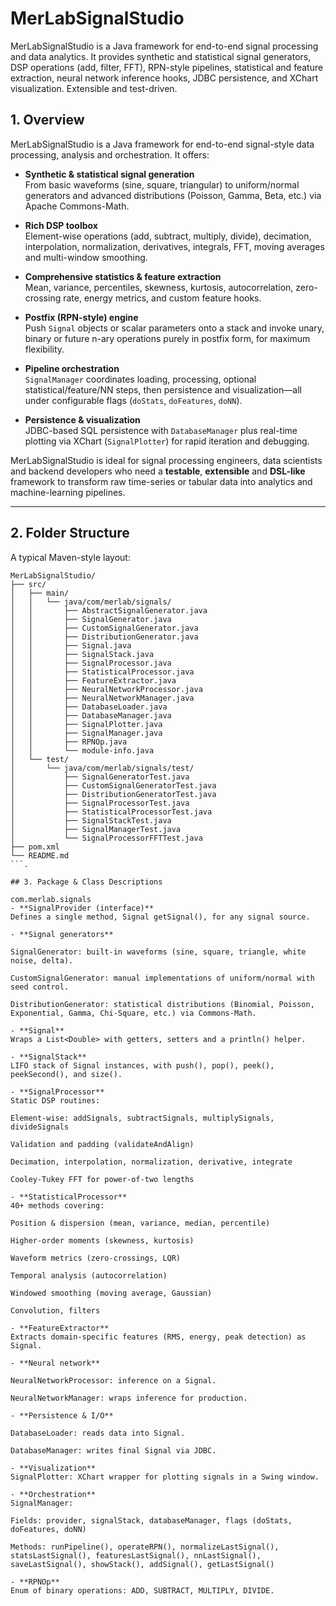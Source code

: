 # MerLabSignalStudio
MerLabSignalStudio is a Java framework for end-to-end signal processing and data analytics. It provides synthetic and statistical signal generators, DSP operations (add, filter, FFT), RPN-style pipelines, statistical and feature extraction, neural network inference hooks, JDBC persistence, and XChart visualization. Extensible and test-driven.


## 1. Overview

MerLabSignalStudio is a Java framework for end-to-end signal-style data processing, analysis and orchestration. It offers:

- **Synthetic & statistical signal generation**  
  From basic waveforms (sine, square, triangular) to uniform/normal generators and advanced distributions (Poisson, Gamma, Beta, etc.) via Apache Commons-Math.

- **Rich DSP toolbox**  
  Element-wise operations (add, subtract, multiply, divide), decimation, interpolation, normalization, derivatives, integrals, FFT, moving averages and multi-window smoothing.

- **Comprehensive statistics & feature extraction**  
  Mean, variance, percentiles, skewness, kurtosis, autocorrelation, zero-crossing rate, energy metrics, and custom feature hooks.

- **Postfix (RPN-style) engine**  
  Push `Signal` objects or scalar parameters onto a stack and invoke unary, binary or future n-ary operations purely in postfix form, for maximum flexibility.

- **Pipeline orchestration**  
  `SignalManager` coordinates loading, processing, optional statistical/feature/NN steps, then persistence and visualization—all under configurable flags (`doStats`, `doFeatures`, `doNN`).

- **Persistence & visualization**  
  JDBC-based SQL persistence with `DatabaseManager` plus real-time plotting via XChart (`SignalPlotter`) for rapid iteration and debugging.

MerLabSignalStudio is ideal for signal processing engineers, data scientists and backend developers who need a **testable**, **extensible** and **DSL-like** framework to transform raw time-series or tabular data into analytics and machine-learning pipelines.

---

## 2. Folder Structure

A typical Maven-style layout:

```
MerLabSignalStudio/
├── src/
│   ├── main/
│   │   └── java/com/merlab/signals/
│   │       ├── AbstractSignalGenerator.java
│   │       ├── SignalGenerator.java
│   │       ├── CustomSignalGenerator.java
│   │       ├── DistributionGenerator.java
│   │       ├── Signal.java
│   │       ├── SignalStack.java
│   │       ├── SignalProcessor.java
│   │       ├── StatisticalProcessor.java
│   │       ├── FeatureExtractor.java
│   │       ├── NeuralNetworkProcessor.java
│   │       ├── NeuralNetworkManager.java
│   │       ├── DatabaseLoader.java
│   │       ├── DatabaseManager.java
│   │       ├── SignalPlotter.java
│   │       ├── SignalManager.java
│   │       ├── RPNOp.java
│   │       └── module-info.java
│   └── test/
│       └── java/com/merlab/signals/test/
│           ├── SignalGeneratorTest.java
│           ├── CustomSignalGeneratorTest.java
│           ├── DistributionGeneratorTest.java
│           ├── SignalProcessorTest.java
│           ├── StatisticalProcessorTest.java
│           ├── SignalStackTest.java
│           ├── SignalManagerTest.java
│           └── SignalProcessorFFTTest.java
├── pom.xml
└── README.md
```.

## 3. Package & Class Descriptions

com.merlab.signals
- **SignalProvider (interface)**
Defines a single method, Signal getSignal(), for any signal source.

- **Signal generators**

SignalGenerator: built-in waveforms (sine, square, triangle, white noise, delta).

CustomSignalGenerator: manual implementations of uniform/normal with seed control.

DistributionGenerator: statistical distributions (Binomial, Poisson, Exponential, Gamma, Chi-Square, etc.) via Commons-Math.

- **Signal**
Wraps a List<Double> with getters, setters and a println() helper.

- **SignalStack**
LIFO stack of Signal instances, with push(), pop(), peek(), peekSecond(), and size().

- **SignalProcessor**
Static DSP routines:

Element-wise: addSignals, subtractSignals, multiplySignals, divideSignals

Validation and padding (validateAndAlign)

Decimation, interpolation, normalization, derivative, integrate

Cooley-Tukey FFT for power-of-two lengths

- **StatisticalProcessor**
40+ methods covering:

Position & dispersion (mean, variance, median, percentile)

Higher-order moments (skewness, kurtosis)

Waveform metrics (zero-crossings, LQR)

Temporal analysis (autocorrelation)

Windowed smoothing (moving average, Gaussian)

Convolution, filters

- **FeatureExtractor**
Extracts domain-specific features (RMS, energy, peak detection) as Signal.

- **Neural network**

NeuralNetworkProcessor: inference on a Signal.

NeuralNetworkManager: wraps inference for production.

- **Persistence & I/O**

DatabaseLoader: reads data into Signal.

DatabaseManager: writes final Signal via JDBC.

- **Visualization**
SignalPlotter: XChart wrapper for plotting signals in a Swing window.

- **Orchestration**
SignalManager:

Fields: provider, signalStack, databaseManager, flags (doStats, doFeatures, doNN)

Methods: runPipeline(), operateRPN(), normalizeLastSignal(), statsLastSignal(), featuresLastSignal(), nnLastSignal(), saveLastSignal(), showStack(), addSignal(), getLastSignal()

- **RPNOp**
Enum of binary operations: ADD, SUBTRACT, MULTIPLY, DIVIDE.

